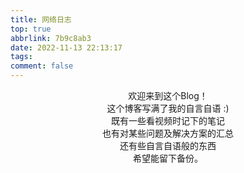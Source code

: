 ```yaml
---
title: 网络日志
top: true
abbrlink: 7b9c8ab3
date: 2022-11-13 22:13:17
tags:
comment: false
---
```


<center></center>
<center>欢迎来到这个Blog！</center>
<center>这个博客写满了我的自言自语 :)</center>
<center>既有一些看视频时记下的笔记</center>
<center>也有对某些问题及解决方案的汇总</center>
<center>还有些自言自语般的东西</center>
<center>希望能留下备份。</center>
<center></center>
<center></center>
<center></center>
<center></center>
<center></center>
<!--more-->
<center></center>
<center></center>
<center></center>
 
